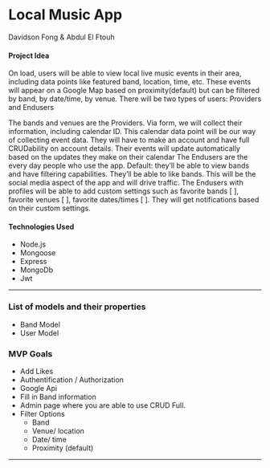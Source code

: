 # Local Music App

Davidson Fong & Abdul El Ftouh



#### Project Idea
On load, users will be able to view local live music events in their area, including data points like featured band, location, time, etc. These events will appear on a Google Map based on proximity(default) but can be filtered by band, by date/time, by venue.
There will be two types of users: Providers and Endusers

The bands and venues are the Providers. Via form, we will collect their information, including calendar ID. This calendar data point will be our way of collecting event data. They will have to make an account and have full CRUDability on account details. Their events will update automatically based on the updates they make on their calendar
The Endusers are the every day people who use the app. Default: they’ll be able to view bands and have filtering capabilities. They’ll be able to like bands. This will be the social media aspect of the app and will drive traffic. The Endusers with profiles will be able to add custom settings such as favorite bands [ ], favorite venues [ ], favorite dates/times [ ]. They will get notifications based on their custom settings.

#### Technologies Used

- Node.js
- Mongoose
- Express
- MongoDb
- Jwt

---
### List of models and their properties

- Band Model
- User Model



### MVP Goals
- Add Likes
- Authentification / Authorization
- Google Api
- Fill in Band information 
- Admin page where you are able to use CRUD Full.
- Filter Options	
    - Band
    - Venue/ location
    - Date/ time
    - Proximity (default)


---
